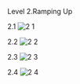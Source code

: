 Level 2.Ramping Up

2.1
![2 1](https://github.com/user-attachments/assets/2d6f3eaf-6df6-489c-ae46-91fd30078ee7)

2.2
![2 2](https://github.com/user-attachments/assets/083983c5-927f-44ff-ab27-fe398d5be950)

2.3
![2 3](https://github.com/user-attachments/assets/5f0c92f6-529a-43b8-a66c-299bebf76382)

2.4
![2 4](https://github.com/user-attachments/assets/5f88a08a-bf0b-40c1-b7a2-3265e3307f3a)
